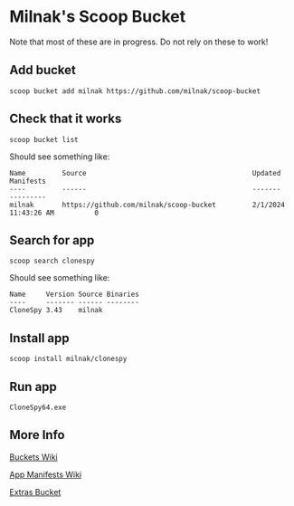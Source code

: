 # Milnak's Scoop Bucket

Note that most of these are in progress. Do not rely on these to work!

## Add bucket

`scoop bucket add milnak https://github.com/milnak/scoop-bucket`

## Check that it works

`scoop bucket list`

Should see something like:

```text
Name         Source                                         Updated               Manifests
----         ------                                         -------               ---------
milnak       https://github.com/milnak/scoop-bucket         2/1/2024 11:43:26 AM          0
```

## Search for app

`scoop search clonespy`

Should see something like:

```text
Name     Version Source Binaries
----     ------- ------ --------
CloneSpy 3.43    milnak
```

## Install app

`scoop install milnak/clonespy`

## Run app

`CloneSpy64.exe`

## More Info

[Buckets Wiki](https://github.com/ScoopInstaller/Scoop/wiki/Buckets)

[App Manifests Wiki](https://github.com/ScoopInstaller/Scoop/wiki/App-Manifests)

[Extras Bucket](https://github.com/ScoopInstaller/Extras/tree/master/bucket)
